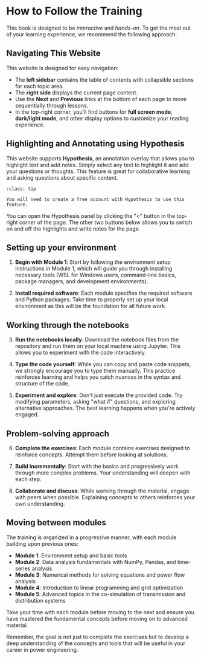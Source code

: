 # How to Follow the Training

This book is designed to be *interactive* and *hands-on*. To get the most out of your learning experience, we recommend the following approach:

## Navigating This Website

This website is designed for easy navigation:

- The **left sidebar** contains the table of contents with collapsible sections for each topic area.
- The **right side** displays the current page content.
- Use the **Next** and **Previous** links at the bottom of each page to move sequentially through lessons.
- In the top-right corner, you'll find buttons for **full screen mode**,
  **dark/light mode**, and other display options to customize your reading
  experience.

## Highlighting and Annotating using Hypothesis

This website supports **Hypothesis**, an annotation overlay that allows you to
highlight text and add notes. Simply select any text to highlight it and add
your questions or thoughts. This feature is great for collaborative learning
and asking questions about specific content.

```{admonition} Note
:class: tip

You will need to create a free account with Hypothesis to use this feature.

```

You can open the Hypothesis panel
by clicking the "<" button in the top-right corner of the page. The other two
buttons below allows you to switch on and off the highlights and write notes for
the page.

## Setting up your environment

1. **Begin with Module 1**: Start by following the environment setup instructions in Module 1, which will guide you through installing necessary tools (WSL for Windows users, command-line basics, package managers, and development environments).

2. **Install required software**: Each module specifies the required software and Python packages. Take time to properly set up your local environment as this will be the foundation for all future work.

## Working through the notebooks

3. **Run the notebooks locally**: Download the notebook files from the repository and run them on your local machine using Jupyter. This allows you to experiment with the code interactively.

4. **Type the code yourself**: While you can copy and paste code snippets, we strongly encourage you to type them manually. This practice reinforces learning and helps you catch nuances in the syntax and structure of the code.

5. **Experiment and explore**: Don't just execute the provided code. Try modifying parameters, asking "what if" questions, and exploring alternative approaches. The best learning happens when you're actively engaged.

## Problem-solving approach

6. **Complete the exercises**: Each module contains exercises designed to reinforce concepts. Attempt them before looking at solutions.

7. **Build incrementally**: Start with the basics and progressively work through more complex problems. Your understanding will deepen with each step.

8. **Collaborate and discuss**: While working through the material, engage with peers when possible. Explaining concepts to others reinforces your own understanding.

## Moving between modules

The training is organized in a progressive manner, with each module building upon previous ones:

- **Module 1**: Environment setup and basic tools
- **Module 2**: Data analysis fundamentals with NumPy, Pandas, and time-series analysis
- **Module 3**: Numerical methods for solving equations and power flow analysis
- **Module 4**: Introduction to linear programming and grid optimization
- **Module 5**: Advanced topics in the co-simulation of transmission and distribution systems

Take your time with each module before moving to the next and ensure you have
mastered the fundamental concepts before moving on to advanced material.

Remember, the goal is not just to complete the exercises but to develop a deep
understanding of the concepts and tools that will be useful in your career in power engineering.
